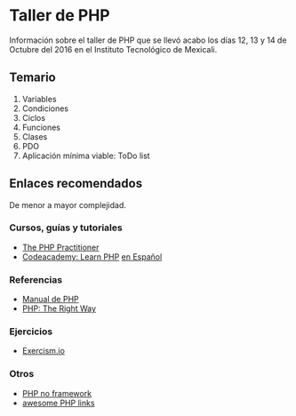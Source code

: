 # Taller de PHP
Información sobre el taller de PHP que se llevó acabo los días 12, 13 y 14 de Octubre del 2016 en el Instituto Tecnológico de Mexicali.

## Temario
1. Variables
2. Condiciones
3. Ciclos
4. Funciones
5. Clases
6. PDO
7. Aplicación mínima viable: ToDo list

## Enlaces recomendados
De menor a mayor complejidad.

### Cursos, guías y tutoriales
* [The PHP Practitioner](https://laracasts.com/series/php-for-beginners)
* [Codeacademy: Learn PHP](https://www.codecademy.com/learn/php) [en Español](https://www.codecademy.com/en/tracks/php-clone)

### Referencias
* [Manual de PHP](http://php.net/manual/en/index.php)
* [PHP: The Right Way](http://www.phptherightway.com/)

### Ejercicios
* [Exercism.io](http://exercism.io/languages/php)

### Otros
* [PHP no framework](https://github.com/PatrickLouys/no-framework-tutorial)
* [awesome PHP links](https://github.com/ziadoz/awesome-php)
